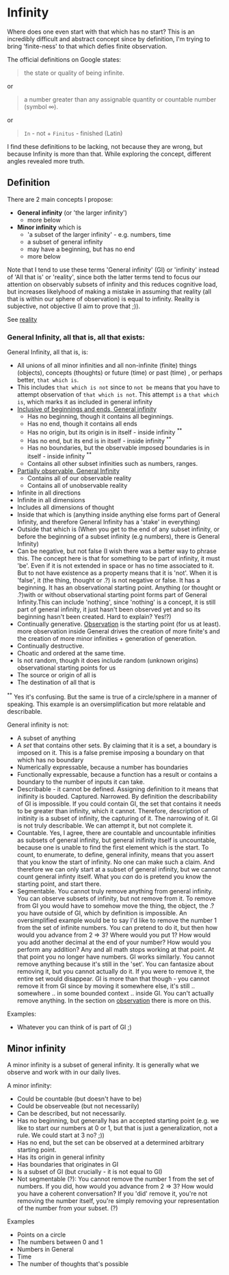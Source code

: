 
# Infinity

Where does one even start with that which has no start? 
This is an incredibly difficult and abstract concept since by definition, I'm trying to bring 'finite-ness' to that which defies finite observation.

The official definitions on Google states:

> the state or quality of being infinite. 

or 

> a number greater than any assignable quantity or countable number (symbol ∞).

or

> `In` - not + `Finitus` - finished (Latin)

I find these definitions to be lacking, not because they are wrong, but because Infinity is more than that. While exploring the concept, different angles revealed more truth.


## Definition

There are 2 main concepts I propose:

* **General infinity** (or 'the larger infinity')
    * more below
* **Minor infinity** which is 
    * 'a subset of the larger infinity' - e.g. numbers, time
    * a subset of general infinity
    * may have a beginning, but has no end
    * more below

Note that I tend to use these terms 'General infinity' (GI) or 'infinity' instead of 'All that is' or 'reality', since both the latter terms tend to focus our attention on observably subsets of infinity and this reduces cognitive load, but increases likelyhood of making a mistake in assuming that reality (all that is within our sphere of observation) is equal to infinity. Reality is subjective, not objective (I aim to prove that ;)). 

See [reality](reality.md)

### General Infinity, all that is, all that exists:
 
General Infinity, all that is, is:

* All unions of all minor infinities and all non-infinite (finite) things (objects), concepts (thoughts) or future (time) or past (time) , or perhaps better, `that which is`.
* This includes `that which is not` since to `not be` means that you have to attempt observation of `that which is not`. This attempt `is` a `that which is`, which marks it as included in general infinity
* [Inclusive of beginnings and ends, General infinity](general_infinity/no-beginning-contains-itself.md) 
    * Has no beginning, though it contains all beginnings. 
    * Has no end, though it contains all ends
    * Has no origin, but its origin is in itself - inside infinity <sup>**</sup>
    * Has no end, but its end is in itself - inside infinity <sup>**</sup>
    * Has no boundaries, but the observable imposed boundaries is in itself - inside infinity <sup>**</sup>
    * Contains all other subset infinities such as numbers, ranges. 
* [Partially observable, General Infinity](observation/observation.md)    
    * Contains all of our observable reality
    * Contains all of unobservable reality
* Infinite in all directions
* Infinite in all dimensions
* Includes all dimensions of thought
* Inside that which is (anything inside anything else forms part of General Infinity, and therefore General Infinity has a 'stake' in everything)
* Outside that which is (When you get to the end of any subset infinity, or before the beginning of a subset infinity (e.g numbers), there is General Infinity)
* Can be negative, but not false (I wish there was a better way to phrase this. The concept here is that for something to be part of infinity, it must 'be'. Even if it is not extended in space or has no time associated to it. But to not have existence as a property means that it is 'not'. When it is 'false', it (the thing, thought or .?) is not negative or false. It has a beginning. It has an observational starting point. Anything (or thought or .?)with or without observational starting point forms part of General Infinity.This can include 'nothing', since 'nothing' is a concept, it is still part of general infinity, it just hasn't been observed yet and so its beginning hasn't been created. Hard to explain? Yes!?)
* Continually generative. [Observation](observation/observation.md) is the starting point (for us at least). more observation inside General drives the creation of more finite's and the creation of more minor infinities + generation of generation.
* Continually destructive.
* Choatic and ordered at the same time.
* Is not random, though it does include random (unknown origins) observational starting points for us
* The source or origin of all is
* The destination of all that is

  
<sup>**</sup> Yes it's confusing. But the same is true of a circle/sphere in a manner of speaking. This example is an oversimplification but more relatable and describable.

General infinity is not:

* A subset of anything
* A _set_ that contains other sets. By claiming that it is a set, a boundary is imposed on it. This is a false premise imposing a boundary on that which has no boundary
* Numerically expressable, because a number has boundaries
* Functionally expressable, because a function has a result or contains a boundary to the number of inputs it can take.
* Describable - it cannot be defined. Assigning definition to it means that inifinity is bouded. Captured. Narrowed. By definition the describability of GI is impossible. If you could contain GI, the set that contains it needs to be greater than infinity, which it cannot. Therefore, description of initinity is a subset of infinity, the capturing of it. The narrowing of it. GI is not truly describable. We can attempt it, but not complete it.
* Countable. Yes, I agree, there are countable and uncountable infinities as subsets of general infinity, but general inifinity itself is uncountable, because one is unable to find the first element which is the start. To count, to enumerate, to define, general infinity, means that you assert that you know the start of infinity. No one can make such a claim. And therefore we can only start at a subset of general infinity, but we cannot count general infinty itself. What you _can_ do is pretend you know the starting point, and start there.
* Segmentable. You cannot truly remove anything from general infinity. You can observe subsets of infinity, but not remove from it. To remove from GI you would have to somehow move the thing, the object, the .? you have outside of GI, which by definition is impossible. An oversimplified example would be to say I'd like to remove the number 1 from the set of infinite numbers. You can pretend to do it, but then how would you advance from 2 => 3? Where would you put 1? How would you add another decimal at the end of your number? How would you perform any addition? Any and all math stops working at that point. At that point you no longer have numbers. GI works similarly. You cannot remove anything because it's still in the 'set'. You can fantasize about removing it, but you cannot actually do it. If you were to remove it, the entire set would disappear. GI is more than that though - you cannot remove it from GI since by moving it somewhere else, it's still .. somewhere .. in some bounded context .. inside GI. You can't actually remove anything. In the section on [observation](observation/observation.md) there is more on this.
 
Examples:
* Whatever you can think of is part of GI ;)

## Minor infinity

A minor infinity is a subset of general infinity. It is generally what we observe and work with in our daily lives.

A minor infinity:

 * Could be countable (but doesn't have to be)
 * Could be observeable (but not necessarily)
 * Can be described, but not necessarily.
 * Has no beginning, but generally has an accepted starting point (e.g. we like to start our numbers at 0 or 1, but that is just a generalization, not a rule. We could start at 3 no? ;))
 * Has no end, but the set can be observed at a determined arbitrary starting point.
 * Has its origin in general infinity 
 * Has boundaries that originates in GI
 * Is a subset of GI (but crucially - it is not equal to GI)
 * Not segmentable (?): You cannot remove the number 1 from the set of numbers. If you did, how would you advance from 2 => 3? How would you have a coherent conversation? If you 'did' remove it, you're not removing the number itself, you're simply removing your representation of the number from your subset. (?)

Examples

* Points on a circle
* The numbers between 0 and 1
* Numbers in General
* Time
* The number of thoughts that's possible